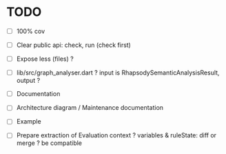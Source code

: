 # TODO
- [ ] 100% cov
- [ ] Clear public api: check, run (check first)
- [ ] Expose less (files) ?
- [ ] lib/src/graph_analyser.dart ? input is RhapsodySemanticAnalysisResult, output ?
- [ ] Documentation
- [ ] Architecture diagram / Maintenance documentation
- [ ] Example
- [ ] Prepare extraction of Evaluation context ? variables & ruleState: diff or merge ? be compatible

